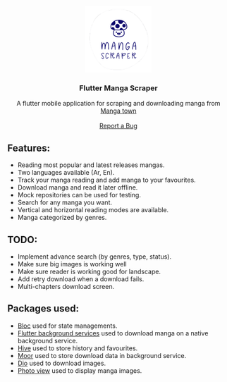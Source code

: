 <!-- PROJECT LOGO -->
<br />
<p align="center">
  <a href="https://github.com/github_username/repo_name">
    <img src="assets/images/logo5.png" alt="Logo" width="150" height="150">
  </a>

  <h3 align="center">Flutter Manga Scraper</h3>

  <p align="center">
    A flutter mobile application for scraping and downloading manga from 
    <a href="https://www.mangatown.com/hot/">Manga town</a>
    <br/>
    <br/>
    <a href="https://github.com/github_username/repo_name/issues">Report a Bug</a>
  </p>
</p>



## Features:
- Reading most popular and latest releases mangas.
- Two languages available (Ar, En).
- Track your manga reading and add manga to your favourites.
- Download manga and read it later offline.
- Mock repositories can be used for testing.
- Search for any manga you want.
- Vertical and horizontal reading modes are available.
- Manga categorized by genres.

## TODO:
- Implement advance search (by genres, type, status).
- Make sure big images is working well
- Make sure reader is working good for landscape.
- Add retry download when a download fails.
- Multi-chapters download screen.

## Packages used:
- [Bloc](https://pub.dev/packages/flutter_bloc) used for state managements.
- [Flutter background services](https://pub.dev/packages/flutter_background_service) used to download manga on a native background service.
- [Hive](https://pub.dev/packages/hive) used to store history and favourites.
- [Moor](https://pub.dev/packages/moor) used to store download data in background service.
- [Dio](https://pub.dev/packages/dio) used to download images.
- [Photo view](https://pub.dev/packages/photo_view) used to display manga images.

